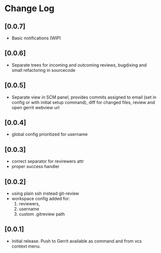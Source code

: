 # Change Log

## [0.0.7]
- Basic notifications (WIP)

## [0.0.6]

- Separate trees for incoming and outcoming reviews, bugdixing and small 
refactoring in sourcecode

## [0.0.5]

- Separate view in SCM panel, provides commits assigned to email (set in config or with initial setup command), diff for changed files, review and open gerrit webview url

## [0.0.4]

- global config prioritized for username

## [0.0.3]

- correct separator for revirewers attr
- proper success handler

## [0.0.2]

- using plain ssh instead git-review
- workspace config added for:
   1. reviewers, 
   2. username
   3. custom .gitreview path

## [0.0.1]

- Initial release. Push to Gerrit available as command and from vcs context menu.
